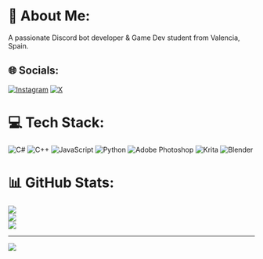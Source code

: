 # 💫 About Me:
A passionate Discord bot developer & Game Dev student from Valencia, Spain.<br>


## 🌐 Socials:
[![Instagram](https://img.shields.io/badge/Instagram-%23E4405F.svg?logo=Instagram&logoColor=white)](https://instagram.com/goblinking_f) [![X](https://img.shields.io/badge/X-black.svg?logo=X&logoColor=white)](https://x.com/goblinking_f) 

# 💻 Tech Stack:
![C#](https://img.shields.io/badge/c%23-%23239120.svg?style=for-the-badge&logo=csharp&logoColor=white) ![C++](https://img.shields.io/badge/c++-%2300599C.svg?style=for-the-badge&logo=c%2B%2B&logoColor=white) ![JavaScript](https://img.shields.io/badge/javascript-%23323330.svg?style=for-the-badge&logo=javascript&logoColor=%23F7DF1E) ![Python](https://img.shields.io/badge/python-3670A0?style=for-the-badge&logo=python&logoColor=ffdd54) ![Adobe Photoshop](https://img.shields.io/badge/adobe%20photoshop-%2331A8FF.svg?style=for-the-badge&logo=adobe%20photoshop&logoColor=white) ![Krita](https://img.shields.io/badge/Krita-203759?style=for-the-badge&logo=krita&logoColor=EEF37B) ![Blender](https://img.shields.io/badge/blender-%23F5792A.svg?style=for-the-badge&logo=blender&logoColor=white)
# 📊 GitHub Stats:
![](https://github-readme-stats.vercel.app/api?username=goblinkingdev&theme=dark&hide_border=false&include_all_commits=false&count_private=false)<br/>
![](https://github-readme-streak-stats.herokuapp.com/?user=goblinkingdev&theme=dark&hide_border=false)<br/>
![](https://github-readme-stats.vercel.app/api/top-langs/?username=goblinkingdev&theme=dark&hide_border=false&include_all_commits=false&count_private=false&layout=compact)

---
[![](https://visitcount.itsvg.in/api?id=goblinkingdev&icon=0&color=0)](https://visitcount.itsvg.in)

<!-- Proudly created with GPRM ( https://gprm.itsvg.in ) -->

